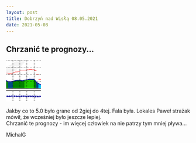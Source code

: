```yaml
---
layout: post
title: Dobrzyń nad Wisłą 08.05.2021
date: 2021-05-08
---
```


## Chrzanić te prognozy...  

![Piękny warun jutro w DnW...](https://raw.githubusercontent.com/naspocie/blog/master/images/2021-05-08-Dobrzyn/pieknyWarun.png "Piękny warun jutro w DnW...")  

Jakby co to 5.0 było grane od 2giej do 4tej. Fala była. 
Lokales Paweł strażak mówił, że wcześniej było jeszcze lepiej.  
Chrzanić te prognozy - im więcej człowiek na nie patrzy tym mniej pływa...  

MichalG